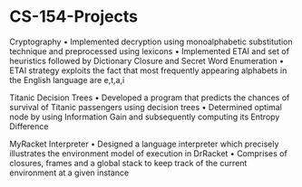# CS-154-Projects

Cryptography 
• Implemented decryption using monoalphabetic substitution technique and preprocessed using lexicons
• Implemented ETAI and set of heuristics followed by Dictionary Closure and Secret Word Enumeration
• ETAI strategy exploits the fact that most frequently appearing alphabets in the English language are e,t,a,i

Titanic Decision Trees
• Developed a program that predicts the chances of survival of Titanic passengers using decision trees
• Determined optimal node by using Information Gain and subsequently computing its Entropy Difference

MyRacket Interpreter
• Designed a language interpreter which precisely illustrates the environment model of execution in DrRacket
• Comprises of closures, frames and a global stack to keep track of the current environment at a given instance
